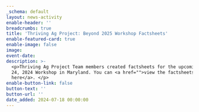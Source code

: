 ```yaml
---
_schema: default
layout: news-activity
enable-header: ''
breadcrumbs: true
title: 'Thriving Ag Project: Beyond 2025 Workshop Factsheets'
enable-featured-card: true
enable-image: false
image:
event-date:
description: >-
  <p>Thriving Ag Project Team members created factsheets for the upcoming July
  24, 2024 Workshop in Maryland. You can <a href="">view the factsheets
  here</a>. </p>
enable-button-link: false
button-text: ''
button-url: ''
date_added: 2024-07-18 00:00:00
---
```


